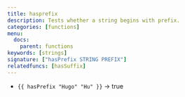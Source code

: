 ```yaml
---
title: hasprefix
description: Tests whether a string begins with prefix.
categories: [functions]
menu:
  docs:
    parent: functions
keywords: [strings]
signature: ["hasPrefix STRING PREFIX"]
relatedfuncs: [hasSuffix]
---
```


* `{{ hasPrefix "Hugo" "Hu" }}` → true

